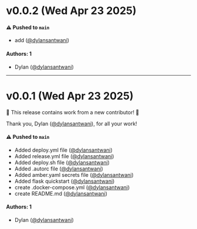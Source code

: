 # v0.0.2 (Wed Apr 23 2025)

#### ⚠️ Pushed to `main`

- add ([@dylansantwani](https://github.com/dylansantwani))

#### Authors: 1

- Dylan ([@dylansantwani](https://github.com/dylansantwani))

---

# v0.0.1 (Wed Apr 23 2025)

:tada: This release contains work from a new contributor! :tada:

Thank you, Dylan ([@dylansantwani](https://github.com/dylansantwani)), for all your work!

#### ⚠️ Pushed to `main`

- Added deploy.yml file ([@dylansantwani](https://github.com/dylansantwani))
- Added release.yml file ([@dylansantwani](https://github.com/dylansantwani))
- Added deploy.sh file ([@dylansantwani](https://github.com/dylansantwani))
- Added .autorc file ([@dylansantwani](https://github.com/dylansantwani))
- Added amber.yaml secrets file ([@dylansantwani](https://github.com/dylansantwani))
- Added flask quickstart ([@dylansantwani](https://github.com/dylansantwani))
- create .docker-compose.yml ([@dylansantwani](https://github.com/dylansantwani))
- create README.md ([@dylansantwani](https://github.com/dylansantwani))

#### Authors: 1

- Dylan ([@dylansantwani](https://github.com/dylansantwani))
